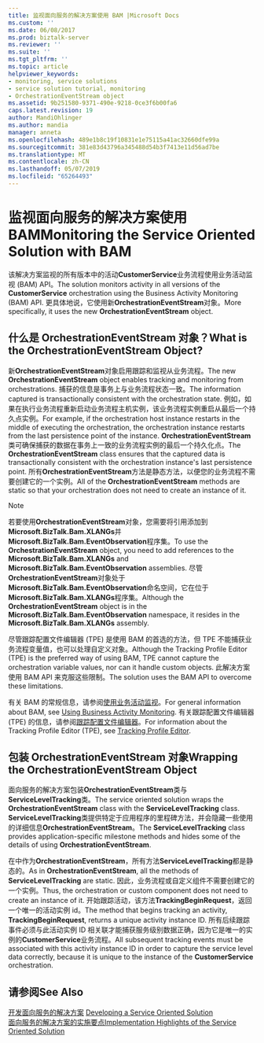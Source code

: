 ```yaml
---
title: 监视面向服务的解决方案使用 BAM |Microsoft Docs
ms.custom: ''
ms.date: 06/08/2017
ms.prod: biztalk-server
ms.reviewer: ''
ms.suite: ''
ms.tgt_pltfrm: ''
ms.topic: article
helpviewer_keywords:
- monitoring, service solutions
- service solution tutorial, monitoring
- OrchestrationEventStream object
ms.assetid: 9b251580-9371-490e-9218-0ce3f6b00fa6
caps.latest.revision: 19
author: MandiOhlinger
ms.author: mandia
manager: anneta
ms.openlocfilehash: 489e1b8c19f10831e1e75115a41ac32660dfe99a
ms.sourcegitcommit: 381e83d43796a345488d54b3f7413e11d56ad7be
ms.translationtype: MT
ms.contentlocale: zh-CN
ms.lasthandoff: 05/07/2019
ms.locfileid: "65264493"
---
```

# <a name="monitoring-the-service-oriented-solution-with-bam"></a><span data-ttu-id="e73a0-102">监视面向服务的解决方案使用 BAM</span><span class="sxs-lookup"><span data-stu-id="e73a0-102">Monitoring the Service Oriented Solution with BAM</span></span>
<span data-ttu-id="e73a0-103">该解决方案监视的所有版本中的活动**CustomerService**业务流程使用业务活动监视 (BAM) API。</span><span class="sxs-lookup"><span data-stu-id="e73a0-103">The solution monitors activity in all versions of the **CustomerService** orchestration using the Business Activity Monitoring (BAM) API.</span></span> <span data-ttu-id="e73a0-104">更具体地说，它使用新**OrchestrationEventStream**对象。</span><span class="sxs-lookup"><span data-stu-id="e73a0-104">More specifically, it uses the new **OrchestrationEventStream** object.</span></span>  
  
## <a name="what-is-the-orchestrationeventstream-object"></a><span data-ttu-id="e73a0-105">什么是 OrchestrationEventStream 对象？</span><span class="sxs-lookup"><span data-stu-id="e73a0-105">What is the OrchestrationEventStream Object?</span></span>  
 <span data-ttu-id="e73a0-106">新**OrchestrationEventStream**对象启用跟踪和监视从业务流程。</span><span class="sxs-lookup"><span data-stu-id="e73a0-106">The new **OrchestrationEventStream** object enables tracking and monitoring from orchestrations.</span></span> <span data-ttu-id="e73a0-107">捕获的信息是事务上与业务流程状态一致。</span><span class="sxs-lookup"><span data-stu-id="e73a0-107">The information captured is transactionally consistent with the orchestration state.</span></span> <span data-ttu-id="e73a0-108">例如，如果在执行业务流程重新启动业务流程主机实例，该业务流程实例重启从最后一个持久点实例。</span><span class="sxs-lookup"><span data-stu-id="e73a0-108">For example, if the orchestration host instance restarts in the middle of executing the orchestration, the orchestration instance restarts from the last persistence point of the instance.</span></span> <span data-ttu-id="e73a0-109">**OrchestrationEventStream**类可确保捕获的数据在事务上一致的业务流程实例的最后一个持久化点。</span><span class="sxs-lookup"><span data-stu-id="e73a0-109">The **OrchestrationEventStream** class ensures that the captured data is transactionally consistent with the orchestration instance's last persistence point.</span></span> <span data-ttu-id="e73a0-110">所有**OrchestrationEventStream**方法是静态方法，以便您的业务流程不需要创建它的一个实例。</span><span class="sxs-lookup"><span data-stu-id="e73a0-110">All of the **OrchestrationEventStream** methods are static so that your orchestration does not need to create an instance of it.</span></span>  
  
> [!NOTE]
>  <span data-ttu-id="e73a0-111">若要使用**OrchestrationEventStream**对象，您需要将引用添加到**Microsoft.BizTalk.Bam.XLANGs**并**Microsoft.BizTalk.Bam.EventObservation**程序集。</span><span class="sxs-lookup"><span data-stu-id="e73a0-111">To use the **OrchestrationEventStream** object, you need to add references to the **Microsoft.BizTalk.Bam.XLANGs** and **Microsoft.BizTalk.Bam.EventObservation** assemblies.</span></span> <span data-ttu-id="e73a0-112">尽管**OrchestrationEventStream**对象处于**Microsoft.BizTalk.Bam.EventObservation**命名空间，它在位于**Microsoft.BizTalk.Bam.XLANGs**程序集。</span><span class="sxs-lookup"><span data-stu-id="e73a0-112">Although the **OrchestrationEventStream** object is in the **Microsoft.BizTalk.Bam.EventObservation** namespace, it resides in the **Microsoft.BizTalk.Bam.XLANGs** assembly.</span></span>  
  
 <span data-ttu-id="e73a0-113">尽管跟踪配置文件编辑器 (TPE) 是使用 BAM 的首选的方法，但 TPE 不能捕获业务流程变量值，也可以处理自定义对象。</span><span class="sxs-lookup"><span data-stu-id="e73a0-113">Although the Tracking Profile Editor (TPE) is the preferred way of using BAM, TPE cannot capture the orchestration variable values, nor can it handle custom objects.</span></span> <span data-ttu-id="e73a0-114">此解决方案使用 BAM API 来克服这些限制。</span><span class="sxs-lookup"><span data-stu-id="e73a0-114">The solution uses the BAM API to overcome these limitations.</span></span>  
  
 <span data-ttu-id="e73a0-115">有关 BAM 的常规信息，请参阅[使用业务活动监视](../core/using-business-activity-monitoring.md)。</span><span class="sxs-lookup"><span data-stu-id="e73a0-115">For general information about BAM, see [Using Business Activity Monitoring](../core/using-business-activity-monitoring.md).</span></span> <span data-ttu-id="e73a0-116">有关跟踪配置文件编辑器 (TPE) 的信息，请参阅[跟踪配置文件编辑器](../core/tracking-profile-editor.md)。</span><span class="sxs-lookup"><span data-stu-id="e73a0-116">For information about the Tracking Profile Editor (TPE), see [Tracking Profile Editor](../core/tracking-profile-editor.md).</span></span>  
  
## <a name="wrapping-the-orchestrationeventstream-object"></a><span data-ttu-id="e73a0-117">包装 OrchestrationEventStream 对象</span><span class="sxs-lookup"><span data-stu-id="e73a0-117">Wrapping the OrchestrationEventStream Object</span></span>  
 <span data-ttu-id="e73a0-118">面向服务的解决方案包装**OrchestrationEventStream**类与**ServiceLevelTracking**类。</span><span class="sxs-lookup"><span data-stu-id="e73a0-118">The service oriented solution wraps the **OrchestrationEventStream** class with the **ServiceLevelTracking** class.</span></span> <span data-ttu-id="e73a0-119">**ServiceLevelTracking**类提供特定于应用程序的里程碑方法，并会隐藏一些使用的详细信息**OrchestrationEventStream**。</span><span class="sxs-lookup"><span data-stu-id="e73a0-119">The **ServiceLevelTracking** class provides application-specific milestone methods and hides some of the details of using **OrchestrationEventStream**.</span></span>  
  
 <span data-ttu-id="e73a0-120">在中作为**OrchestrationEventStream**，所有方法**ServiceLevelTracking**都是静态的。</span><span class="sxs-lookup"><span data-stu-id="e73a0-120">As in **OrchestrationEventStream**, all the methods of **ServiceLevelTracking** are static.</span></span> <span data-ttu-id="e73a0-121">因此，业务流程或自定义组件不需要创建它的一个实例。</span><span class="sxs-lookup"><span data-stu-id="e73a0-121">Thus, the orchestration or custom component does not need to create an instance of it.</span></span> <span data-ttu-id="e73a0-122">开始跟踪活动，该方法**TrackingBeginRequest**，返回一个唯一的活动实例 id。</span><span class="sxs-lookup"><span data-stu-id="e73a0-122">The method that begins tracking an activity, **TrackingBeginRequest**, returns a unique activity instance ID.</span></span> <span data-ttu-id="e73a0-123">所有后续跟踪事件必须与此活动实例 ID 相关联才能捕获服务级别数据正确，因为它是唯一的实例的**CustomerService**业务流程。</span><span class="sxs-lookup"><span data-stu-id="e73a0-123">All subsequent tracking events must be associated with this activity instance ID in order to capture the service level data correctly, because it is unique to the instance of the **CustomerService** orchestration.</span></span>  
  
## <a name="see-also"></a><span data-ttu-id="e73a0-124">请参阅</span><span class="sxs-lookup"><span data-stu-id="e73a0-124">See Also</span></span>  
 <span data-ttu-id="e73a0-125">[开发面向服务的解决方案](../core/developing-a-service-oriented-solution.md) </span><span class="sxs-lookup"><span data-stu-id="e73a0-125">[Developing a Service Oriented Solution](../core/developing-a-service-oriented-solution.md) </span></span>  
 [<span data-ttu-id="e73a0-126">面向服务的解决方案的实施要点</span><span class="sxs-lookup"><span data-stu-id="e73a0-126">Implementation Highlights of the Service Oriented Solution</span></span>](../core/implementation-highlights-of-the-service-oriented-solution.md)
